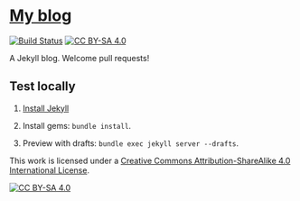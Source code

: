 # [My blog](https://111211211.xyz)

[![Build Status](https://travis-ci.org/xxyzz/myblog.svg?branch=master)](https://travis-ci.org/xxyzz/myblog)
[![CC BY-SA 4.0](https://img.shields.io/badge/License-CC%20BY--SA%204.0-lightgrey.svg)](http://creativecommons.org/licenses/by-sa/4.0/)

A Jekyll blog. Welcome pull requests!

## Test locally

1. [Install Jekyll](https://jekyllrb.com/docs/installation)

2. Install gems: `bundle install`.

3. Preview with drafts: `bundle exec jekyll server --drafts`.

This work is licensed under a [Creative Commons Attribution-ShareAlike 4.0 International License](http://creativecommons.org/licenses/by-sa/4.0/).

[![CC BY-SA 4.0](https://i.creativecommons.org/l/by-sa/4.0/88x31.png)](http://creativecommons.org/licenses/by-sa/4.0/)

